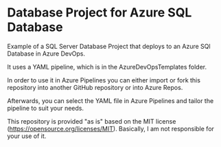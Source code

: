 # Database Project for Azure SQL Database

Example of a SQL Server Database Project that deploys to an Azure SQl Database in Azure DevOps.

It uses a YAML pipeline, which is in the AzureDevOpsTemplates folder.

In order to use it in Azure Pipelines you can either import or fork this repository into another GitHub repository or into Azure Repos.

Afterwards, you can select the YAML file in Azure Pipelines and tailor the pipeline to suit your needs.

This repository is provided "as is" based on the MIT license (https://opensource.org/licenses/MIT). Basically, I am not responsible for your use of it.